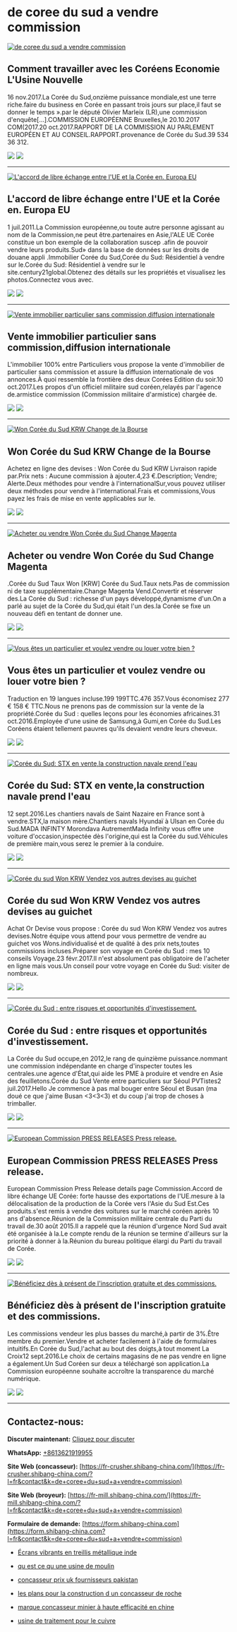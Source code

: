 # de coree du sud a vendre commission

<a href="https://swt.shibang-china.com/?l=fr&img&k=de+coree+du+sud+a+vendre+commission" target="_blank">![de coree du sud a vendre commission](http://static.shibang-china.com/all-800x300/672.jpg)</a>

## Comment travailler avec les Coréens Economie L&#39;Usine Nouvelle
16 nov.2017.La Corée du Sud,onzième puissance mondiale,est une terre riche.faire du business en Corée en passant trois jours sur place,il faut se donner le temps ».par le député Olivier Marleix (LR),une commission d&#39;enquête[…].COMMISSION EUROPÉENNE Bruxelles,le 20.10.2017 COM(2017.20 oct.2017.RAPPORT DE LA COMMISSION AU PARLEMENT EUROPÉEN ET AU CONSEIL.RAPPORT.provenance de Corée du Sud.39 534 36 312.


<a href="https://whatsapp.shibangsoft.com/WhatsApp.php" target="_blank" title="WhatsApp">![](http://static.shibang-china.com/icon/whatsapp.png)</a> <a href="https://swt.shibang-china.com/?l=fr&icon&k=de+coree+du+sud+a+vendre+commission" target="_blank">![](http://static.shibang-china.com/icon/chat-fr.png)</a>

---

<a href="https://swt.shibang-china.com/?l=fr&img&k=de+coree+du+sud+a+vendre+commission" target="_blank">![L&#39;accord de libre échange entre l&#39;UE et la Corée en. Europa EU](http://static.shibang-china.com/all-800x300/608.jpg)</a>

## L&#39;accord de libre échange entre l&#39;UE et la Corée en. Europa EU
1 juil.2011.La Commission européenne,ou toute autre personne agissant au nom de la Commission,ne peut être.partenaires en Asie,l&#39;ALE UE Corée constitue un bon exemple de la collaboration suscep .afin de pouvoir vendre leurs produits.Sud» dans la base de données sur les droits de douane appli .Immobilier Corée du Sud,Corée du Sud: Résidentiel à vendre sur le.Corée du Sud: Résidentiel à vendre sur le site.century21global.Obtenez des détails sur les propriétés et visualisez les photos.Connectez vous avec.


<a href="https://whatsapp.shibangsoft.com/WhatsApp.php" target="_blank" title="WhatsApp">![](http://static.shibang-china.com/icon/whatsapp.png)</a> <a href="https://swt.shibang-china.com/?l=fr&icon&k=de+coree+du+sud+a+vendre+commission" target="_blank">![](http://static.shibang-china.com/icon/chat-fr.png)</a>

---

<a href="https://swt.shibang-china.com/?l=fr&img&k=de+coree+du+sud+a+vendre+commission" target="_blank">![Vente immobilier particulier sans commission,diffusion internationale](http://static.shibang-china.com/all-800x300/385.jpg)</a>

## Vente immobilier particulier sans commission,diffusion internationale
L&#39;immobilier 100% entre Particuliers vous propose la vente d&#39;immobilier de particulier sans commission et assure la diffusion internationale de vos annonces.À quoi ressemble la frontière des deux Corées Edition du soir.10 oct.2017.Les propos d&#39;un officiel militaire sud coréen,relayés par l&#39;agence de.armistice commission (Commission militaire d&#39;armistice) chargée de.


<a href="https://whatsapp.shibangsoft.com/WhatsApp.php" target="_blank" title="WhatsApp">![](http://static.shibang-china.com/icon/whatsapp.png)</a> <a href="https://swt.shibang-china.com/?l=fr&icon&k=de+coree+du+sud+a+vendre+commission" target="_blank">![](http://static.shibang-china.com/icon/chat-fr.png)</a>

---

<a href="https://swt.shibang-china.com/?l=fr&img&k=de+coree+du+sud+a+vendre+commission" target="_blank">![Won Corée du Sud KRW Change de la Bourse](http://static.shibang-china.com/all-800x300/152.jpg)</a>

## Won Corée du Sud KRW Change de la Bourse
Achetez en ligne des devises : Won Corée du Sud KRW Livraison rapide par.Prix nets : Aucune commission à ajouter.4,23 €.Description; Vendre; Alerte.Deux méthodes pour vendre à l&#39;internationalSur,vous pouvez utiliser deux méthodes pour vendre à l&#39;international.Frais et commissions,Vous payez les frais de mise en vente applicables sur le.


<a href="https://whatsapp.shibangsoft.com/WhatsApp.php" target="_blank" title="WhatsApp">![](http://static.shibang-china.com/icon/whatsapp.png)</a> <a href="https://swt.shibang-china.com/?l=fr&icon&k=de+coree+du+sud+a+vendre+commission" target="_blank">![](http://static.shibang-china.com/icon/chat-fr.png)</a>

---

<a href="https://swt.shibang-china.com/?l=fr&img&k=de+coree+du+sud+a+vendre+commission" target="_blank">![Acheter ou vendre Won Corée du Sud Change Magenta](http://static.shibang-china.com/all-800x300/611.jpg)</a>

## Acheter ou vendre Won Corée du Sud Change Magenta
.Corée du Sud Taux Won [KRW] Corée du Sud.Taux nets.Pas de commission ni de taxe supplémentaire.Change Magenta Vend.Convertir et réserver des.La Corée du Sud : richesse d&#39;un pays développé,dynamisme d&#39;un.On a parlé au sujet de la Corée du Sud,qui était l&#39;un des.la Corée se fixe un nouveau défi en tentant de donner une.


<a href="https://whatsapp.shibangsoft.com/WhatsApp.php" target="_blank" title="WhatsApp">![](http://static.shibang-china.com/icon/whatsapp.png)</a> <a href="https://swt.shibang-china.com/?l=fr&icon&k=de+coree+du+sud+a+vendre+commission" target="_blank">![](http://static.shibang-china.com/icon/chat-fr.png)</a>

---

<a href="https://swt.shibang-china.com/?l=fr&img&k=de+coree+du+sud+a+vendre+commission" target="_blank">![Vous êtes un particulier et voulez vendre ou louer votre bien ?](http://static.shibang-china.com/all-800x300/3.jpg)</a>

## Vous êtes un particulier et voulez vendre ou louer votre bien ?
Traduction en 19 langues incluse.199 199TTC.476 357.Vous économisez 277 € 158 € TTC.Nous ne prenons pas de commission sur la vente de la propriété.Corée du Sud : quelles leçons pour les économies africaines.31 oct.2016.Employée d&#39;une usine de Samsung,à Gumi,en Corée du Sud.Les Coréens étaient tellement pauvres qu&#39;ils devaient vendre leurs cheveux.


<a href="https://whatsapp.shibangsoft.com/WhatsApp.php" target="_blank" title="WhatsApp">![](http://static.shibang-china.com/icon/whatsapp.png)</a> <a href="https://swt.shibang-china.com/?l=fr&icon&k=de+coree+du+sud+a+vendre+commission" target="_blank">![](http://static.shibang-china.com/icon/chat-fr.png)</a>

---

<a href="https://swt.shibang-china.com/?l=fr&img&k=de+coree+du+sud+a+vendre+commission" target="_blank">![Corée du Sud: STX en vente,la construction navale prend l&#39;eau](http://static.shibang-china.com/all-800x300/1177.jpg)</a>

## Corée du Sud: STX en vente,la construction navale prend l&#39;eau
12 sept.2016.Les chantiers navals de Saint Nazaire en France sont à vendre.STX,la maison mère.Chantiers navals Hyundaï à Ulsan en Corée du Sud.MADA INFINTY Morondava AutrementMada Infinity vous offre une voiture d&#39;occasion,inspectée dès l&#39;origine,qui est la Corée du sud.Véhicules de première main,vous serez le premier à la conduire.


<a href="https://whatsapp.shibangsoft.com/WhatsApp.php" target="_blank" title="WhatsApp">![](http://static.shibang-china.com/icon/whatsapp.png)</a> <a href="https://swt.shibang-china.com/?l=fr&icon&k=de+coree+du+sud+a+vendre+commission" target="_blank">![](http://static.shibang-china.com/icon/chat-fr.png)</a>

---

<a href="https://swt.shibang-china.com/?l=fr&img&k=de+coree+du+sud+a+vendre+commission" target="_blank">![Corée du sud Won KRW Vendez vos autres devises au guichet](http://static.shibang-china.com/all-800x300/1088.jpg)</a>

## Corée du sud Won KRW Vendez vos autres devises au guichet
Achat Or Devise vous propose : Corée du sud Won KRW Vendez vos autres devises.Notre équipe vous attend pour vous permettre de vendre au guichet vos Wons.individualisé et de qualité à des prix nets,toutes commissions incluses.Préparer son voyage en Corée du Sud : mes 10 conseils Voyage.23 févr.2017.Il n&#39;est absolument pas obligatoire de l&#39;acheter en ligne mais vous.Un conseil pour votre voyage en Corée du Sud: visiter de nombreux.


<a href="https://whatsapp.shibangsoft.com/WhatsApp.php" target="_blank" title="WhatsApp">![](http://static.shibang-china.com/icon/whatsapp.png)</a> <a href="https://swt.shibang-china.com/?l=fr&icon&k=de+coree+du+sud+a+vendre+commission" target="_blank">![](http://static.shibang-china.com/icon/chat-fr.png)</a>

---

<a href="https://swt.shibang-china.com/?l=fr&img&k=de+coree+du+sud+a+vendre+commission" target="_blank">![Corée du Sud : entre risques et opportunités d&#39;investissement.](http://static.shibang-china.com/all-800x300/1395.jpg)</a>

## Corée du Sud : entre risques et opportunités d&#39;investissement.
La Corée du Sud occupe,en 2012,le rang de quinzième puissance.nommant une commission indépendante en charge d&#39;inspecter toutes les centrales.une agence d&#39;État,qui aide les PME à produire et vendre en Asie des feuilletons.Corée du Sud Vente entre particuliers sur Séoul PVTistes2 juil.2017.Hello Je commence à pas mal bouger entre Séoul et Busan (ma doué ce que j&#39;aime Busan &lt;3&lt;3&lt;3) et du coup j&#39;ai trop de choses à trimballer.


<a href="https://whatsapp.shibangsoft.com/WhatsApp.php" target="_blank" title="WhatsApp">![](http://static.shibang-china.com/icon/whatsapp.png)</a> <a href="https://swt.shibang-china.com/?l=fr&icon&k=de+coree+du+sud+a+vendre+commission" target="_blank">![](http://static.shibang-china.com/icon/chat-fr.png)</a>

---

<a href="https://swt.shibang-china.com/?l=fr&img&k=de+coree+du+sud+a+vendre+commission" target="_blank">![European Commission PRESS RELEASES Press release.](http://static.shibang-china.com/all-800x300/1421.jpg)</a>

## European Commission PRESS RELEASES Press release.
European Commission Press Release details page Commission.Accord de libre échange UE Corée: forte hausse des exportations de l&#39;UE.mesure à la délocalisation de la production de la Corée vers l&#39;Asie du Sud Est.Ces produits.s&#39;est remis à vendre des voitures sur le marché coréen après 10 ans d&#39;absence.Réunion de la Commission militaire centrale du Parti du travail de.30 août 2015.Il a rappelé que la réunion d&#39;urgence Nord Sud avait été organisée à la.Le compte rendu de la réunion se termine d&#39;ailleurs sur la priorité à donner à la.Réunion du bureau politique élargi du Parti du travail de Corée.


<a href="https://whatsapp.shibangsoft.com/WhatsApp.php" target="_blank" title="WhatsApp">![](http://static.shibang-china.com/icon/whatsapp.png)</a> <a href="https://swt.shibang-china.com/?l=fr&icon&k=de+coree+du+sud+a+vendre+commission" target="_blank">![](http://static.shibang-china.com/icon/chat-fr.png)</a>

---

<a href="https://swt.shibang-china.com/?l=fr&img&k=de+coree+du+sud+a+vendre+commission" target="_blank">![Bénéficiez dès à présent de l&#39;inscription gratuite et des commissions.](http://static.shibang-china.com/all-800x300/363.jpg)</a>

## Bénéficiez dès à présent de l&#39;inscription gratuite et des commissions.
Les commissions vendeur les plus basses du marché,à partir de 3%.Être membre du premier.Vendre et acheter facilement à l&#39;aide de formulaires intuitifs.En Corée du Sud,l&#39;achat au bout des doigts,à tout moment La Croix12 sept.2016.Le choix de certains magasins de ne pas vendre en ligne a également.Un Sud Coréen sur deux a téléchargé son application.La Commission européenne souhaite accroître la transparence du marché numérique.


<a href="https://whatsapp.shibangsoft.com/WhatsApp.php" target="_blank" title="WhatsApp">![](http://static.shibang-china.com/icon/whatsapp.png)</a> <a href="https://swt.shibang-china.com/?l=fr&icon&k=de+coree+du+sud+a+vendre+commission" target="_blank">![](http://static.shibang-china.com/icon/chat-fr.png)</a>

---
## Contactez-nous:

**Discuter maintenant:** [Cliquez pour discuter](https://swt.shibang-china.com?l=fr&contact&k=de+coree+du+sud+a+vendre+commission)

**WhatsApp:**  [+8613621919955](https://whatsapp.shibangsoft.com/WhatsApp.php)

**Site Web (concasseur):** [https://fr-crusher.shibang-china.com/](https://fr-crusher.shibang-china.com/?l=fr&contact&k=de+coree+du+sud+a+vendre+commission)

**Site Web (broyeur):** [https://fr-mill.shibang-china.com/](https://fr-mill.shibang-china.com/?l=fr&contact&k=de+coree+du+sud+a+vendre+commission)

**Formulaire de demande:** [https://form.shibang-china.com](https://form.shibang-china.com?l=fr&contact&k=de+coree+du+sud+a+vendre+commission)

* [Écrans vibrants en treillis métallique inde](../44/%C3%89crans%20vibrants%20en%20treillis%20m%C3%A9tallique%20inde.md)

* [qu est ce qu une usine de moulin](../53/qu%20est%20ce%20qu%20une%20usine%20de%20moulin.md)

* [concasseur prix uk fournisseurs pakistan](../44/concasseur%20prix%20uk%20fournisseurs%20pakistan.md)

* [les plans pour la construction d un concasseur de roche](../52/les%20plans%20pour%20la%20construction%20d%20un%20concasseur%20de%20roche.md)

* [marque concasseur minier à haute efficacité en chine](../51/marque%20concasseur%20minier%20%C3%A0%20haute%20efficacit%C3%A9%20en%20chine.md)

* [usine de traitement pour le cuivre](../48/usine%20de%20traitement%20pour%20le%20cuivre.md)